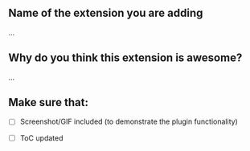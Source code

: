 ## Name of the extension you are adding

...

## Why do you think this extension is awesome?

...

## Make sure that:

<!-- 
Check off the checkboxes with an 'x' like this: [x] 
-->

- [ ] Screenshot/GIF included (to demonstrate the plugin functionality)

- [ ] ToC updated
